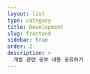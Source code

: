 ```yaml
---
layout: list
type: category
title: Development
slug: frontend
sidebar: true
order: 2
description: >
  개발 관련 공부 내용 공유하기
---
```

